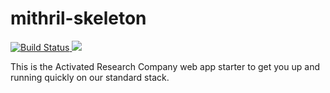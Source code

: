# mithril-skeleton

<a href="https://travis-ci.org/activated-research-company/mithril-skeleton">
    <img src="https://travis-ci.org/activated-research-company/mithril-skeleton.svg?branch=master" alt="Build Status">
</a>
<a href="https://codecov.io/gh/adamlee-ARC/mithril-skeleton">
  <img src="https://codecov.io/gh/adamlee-ARC/mithril-skeleton/branch/master/graph/badge.svg" />
</a>

This is the Activated Research Company web app starter to get you up and running quickly on our standard stack.
